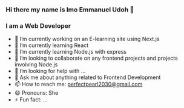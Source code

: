 ### Hi there my name is Imo Emmanuel Udoh 👋
### I am a Web Developer



- 🔭 I’m currently working on an E-learning site using Next.js
- 🌱 I’m currently learning React
- 🌱 I’m currently learning Node.js with express
- 👯 I’m looking to collaborate on any frontend projects and projects involving Node.js
- 🤔 I’m looking for help with ...
- 💬 Ask me about anything related to Frontend Development
- 📫 How to reach me: perfectpearl2030@gmail.com
- 😄 Pronouns: She
- ⚡ Fun fact: ...

